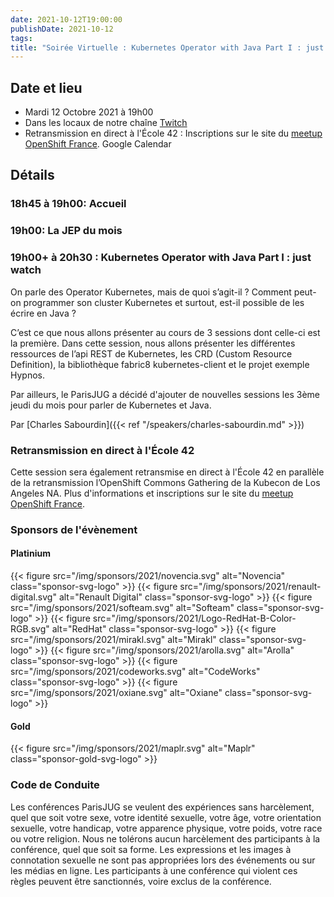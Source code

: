```yaml
---
date: 2021-10-12T19:00:00
publishDate: 2021-10-12
tags:
title: "Soirée Virtuelle : Kubernetes Operator with Java Part I : just watch (12/10/2021)"
---
```

## Date et lieu

* Mardi 12 Octobre 2021 à 19h00
* Dans les locaux de notre chaîne [Twitch](https://www.twitch.tv/parisjug)
* Retransmission en direct à l'École 42 : Inscriptions sur le site du [meetup OpenShift France](https://www.meetup.com/fr-FR/OpenShift-France/events/281103500/).
Google Calendar

## Détails

### 18h45 à 19h00: Accueil

### 19h00: La JEP du mois

### 19h00+ à 20h30 : Kubernetes Operator with Java Part I : just watch

On parle des Operator Kubernetes, mais de quoi s’agit-il ? Comment peut-on programmer son cluster Kubernetes et surtout, est-il possible de les écrire en Java ?

C’est ce que nous allons présenter au cours de 3 sessions dont celle-ci est la première. Dans cette session, nous allons présenter les différentes ressources de l’api REST de Kubernetes, les CRD (Custom Resource Definition), la bibliothèque fabric8 kubernetes-client et le projet exemple Hypnos.

Par ailleurs, le ParisJUG a décidé d'ajouter de nouvelles sessions les 3ème jeudi du mois pour parler de Kubernetes et Java.

Par [Charles Sabourdin]({{< ref "/speakers/charles-sabourdin.md" >}}) 

### Retransmission en direct à l'École 42

Cette session sera également retransmise en direct à l'École 42 en parallèle de la retransmission l’OpenShift Commons Gathering de la Kubecon de Los Angeles NA. Plus d'informations et inscriptions sur le site du [meetup OpenShift France](https://www.meetup.com/fr-FR/OpenShift-France/events/281103500/).

### Sponsors de l'évènement

#### Platinium
{{< figure src="/img/sponsors/2021/novencia.svg" alt="Novencia" class="sponsor-svg-logo" >}}
{{< figure src="/img/sponsors/2021/renault-digital.svg" alt="Renault Digital" class="sponsor-svg-logo" >}}
{{< figure src="/img/sponsors/2021/softeam.svg" alt="Softeam" class="sponsor-svg-logo" >}}
{{< figure src="/img/sponsors/2021/Logo-RedHat-B-Color-RGB.svg" alt="RedHat" class="sponsor-svg-logo" >}}
{{< figure src="/img/sponsors/2021/mirakl.svg" alt="Mirakl" class="sponsor-svg-logo" >}}
{{< figure src="/img/sponsors/2021/arolla.svg" alt="Arolla" class="sponsor-svg-logo" >}}
{{< figure src="/img/sponsors/2021/codeworks.svg" alt="CodeWorks" class="sponsor-svg-logo" >}}
{{< figure src="/img/sponsors/2021/oxiane.svg" alt="Oxiane" class="sponsor-svg-logo" >}}

#### Gold
{{< figure src="/img/sponsors/2021/maplr.svg" alt="Maplr" class="sponsor-gold-svg-logo" >}}

### Code de Conduite
Les conférences ParisJUG se veulent des expériences sans harcèlement, quel que soit votre sexe, votre identité sexuelle, votre âge, votre orientation sexuelle, votre handicap, votre apparence physique, votre poids, votre race ou votre religion. Nous ne tolérons aucun harcèlement des participants à la conférence, quel que soit sa forme. Les expressions et les images à connotation sexuelle ne sont pas appropriées lors des événements ou sur les médias en ligne. Les participants à une conférence qui violent ces règles peuvent être sanctionnés, voire exclus de la conférence.